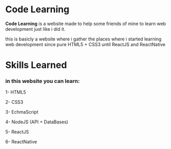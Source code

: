 # Code Learning

**Code Learning** is a website made to help some friends of mine to learn web development just like i did it.

this is basicly a website where i gather the places where i started learning web development since pure HTML5 + CSS3 until ReactJS and ReactNative

# Skills Learned

### in this website you can learn:

1- HTML5

2- CSS3

3- EchmaScript

4- NodeJS (API + DataBases)

5- ReactJS

6- ReactNative
